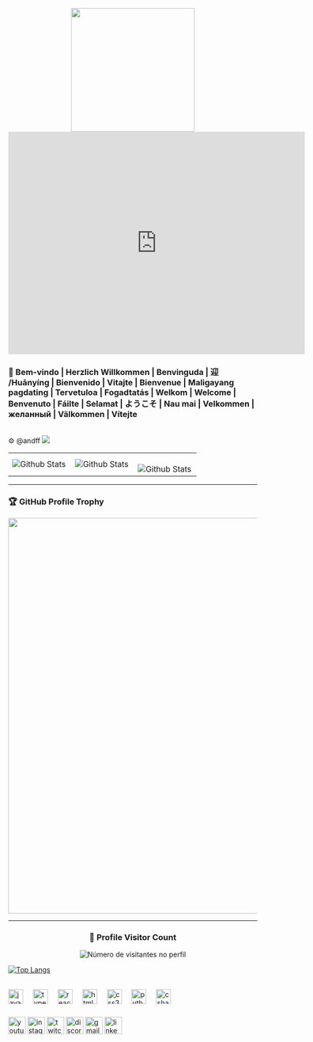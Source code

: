 <center><a href="https://github.com/andff">
<img align="center" height="250" src="https://skulldesign.com.br/wp-content/uploads/2023/12/Sequencia-01.gif"/>
</a></center>

<iframe src="https://www.google.com/maps/embed?pb=!1m18!1m12!1m3!1d107127.87000659875!2d-38.579294998988075!3d-3.7746261929266494!2m3!1f0!2f0!3f0!3m2!1i1024!2i768!4f13.1!3m3!1m2!1s0x7c74c3f464c783f%3A0x4661c60a0c6b37ca!2sFortaleza%20-%20CE!5e0!3m2!1spt-BR!2sbr!4v1714147339702!5m2!1spt-BR!2sbr" width="600" height="450" style="border:0;" allowfullscreen="" loading="lazy" referrerpolicy="no-referrer-when-downgrade"></iframe>


### 👋 Bem-vindo | Herzlich Willkommen | Benvinguda | 迎 /Huānyíng | Bienvenido | Vitajte | Bienvenue | Maligayang pagdating | Tervetuloa | Fogadtatás | Welkom | Welcome | Benvenuto | Fáilte | Selamat | ようこそ | Nau mai | Velkommen | желанный  | Välkommen | Vítejte
<Br>
 ⚙️ @andff <a href="https://www.instagram.com/andff" alt="Instagram" target="_blank">
  <img src="https://img.shields.io/badge/-Instagram-DF0174?style=for-the-badge&labelColor=DF0174&logo=instagram&logoColor=white&link=https://www.instagram.com/andff">
</a>

<table>
  <tr>
    <td>
      <img
        align="left"
        src="https://github-readme-stats.vercel.app/api?username=andff&theme=dark&hide_border=false&include_all_commits=true"
        alt="Github Stats"
      />
    </td>
    <td>
      <img
        align="left"
        src="https://github-readme-stats.vercel.app/api/top-langs/?username=andff&theme=dark&hide_border=false&include_all_commits=true&count_private=true&layout=compact"
        alt="Github Stats"
      />
    </td>
    <td>
      <br />
      <img
        align="left"
        src="https://github-readme-streak-stats.herokuapp.com/?user=andff&theme=dark&hide_border=false"
        alt="Github Stats"
      />
    </td>
  </tr>
</table>

--- 

### 🏆 GitHub Profile Trophy

<p align="center">
  <a
    href="https://github.com/ryo-ma/github-profile-trophy"
    title="repositório de troféus"
  >
    <img
      width="800"
      src="https://github-profile-trophy.vercel.app/?username=andff&column=8&theme=darkhub&no-frame=true&no-bg=true"
    />
  </a>
</p>

---

<div align="center">
  <h3><b>📍 Profile Visitor Count</b></h3>
</div>

<p align="center">
  <img
    src="https://profile-counter.glitch.me/iuricode/count.svg"
    alt="Número de visitantes no perfil"
  />
</p>

[![Top Langs](https://github-readme-stats.vercel.app/api/top-langs/?username=andff&layout=compact)](https://github.com/andff/github-readme-stats)

<br>

<div align="left">
  <img src="https://cdn.jsdelivr.net/gh/devicons/devicon/icons/javascript/javascript-original.svg" height="30" alt="javascript logo"  />
  <img width="12" />
  <img src="https://cdn.jsdelivr.net/gh/devicons/devicon/icons/typescript/typescript-original.svg" height="30" alt="typescript logo"  />
  <img width="12" />
  <img src="https://cdn.jsdelivr.net/gh/devicons/devicon/icons/react/react-original.svg" height="30" alt="react logo"  />
  <img width="12" />
  <img src="https://cdn.jsdelivr.net/gh/devicons/devicon/icons/html5/html5-original.svg" height="30" alt="html5 logo"  />
  <img width="12" />
  <img src="https://cdn.jsdelivr.net/gh/devicons/devicon/icons/css3/css3-original.svg" height="30" alt="css3 logo"  />
  <img width="12" />
  <img src="https://cdn.jsdelivr.net/gh/devicons/devicon/icons/python/python-original.svg" height="30" alt="python logo"  />
  <img width="12" />
  <img src="https://cdn.jsdelivr.net/gh/devicons/devicon/icons/csharp/csharp-original.svg" height="30" alt="csharp logo"  />
</div>

###

<div align="left">
  <img src="https://img.shields.io/static/v1?message=Youtube&logo=youtube&label=&color=FF0000&logoColor=white&labelColor=&style=for-the-badge" height="35" alt="youtube logo"  />
  <img src="https://img.shields.io/static/v1?message=Instagram&logo=instagram&label=&color=E4405F&logoColor=white&labelColor=&style=for-the-badge" height="35" alt="instagram logo"  />
  <img src="https://img.shields.io/static/v1?message=Twitch&logo=twitch&label=&color=9146FF&logoColor=white&labelColor=&style=for-the-badge" height="35" alt="twitch logo"  />
  <img src="https://img.shields.io/static/v1?message=Discord&logo=discord&label=&color=7289DA&logoColor=white&labelColor=&style=for-the-badge" height="35" alt="discord logo"  />
  <img src="https://img.shields.io/static/v1?message=Gmail&logo=gmail&label=&color=D14836&logoColor=white&labelColor=&style=for-the-badge" height="35" alt="gmail logo"  />
  <img src="https://img.shields.io/static/v1?message=LinkedIn&logo=linkedin&label=&color=0077B5&logoColor=white&labelColor=&style=for-the-badge" height="35" alt="linkedin logo"  />
</div>

###